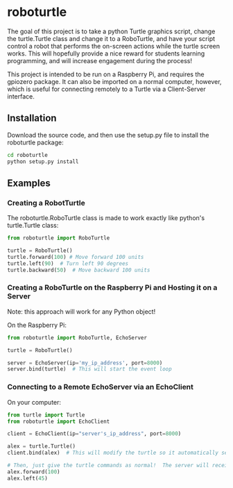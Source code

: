 # roboturtle

The goal of this project is to take a python Turtle graphics script, change the turtle.Turtle class and change it to a RoboTurtle, and have your script control a robot that performs the on-screen actions while the turtle screen works.  This will hopefully provide a nice reward for students learning programming, and will increase engagement during the process!

This project is intended to be run on a Raspberry Pi, and requires the gpiozero package.
It can also be imported on a normal computer, however, which is useful for connecting remotely
to a Turtle via a Client-Server interface.

## Installation

Download the source code, and then use the setup.py file to install the roboturtle package:

```bash
cd roboturtle
python setup.py install
```

## Examples

### Creating a RobotTurtle

The roboturtle.RoboTurtle class is made to work exactly like python's turtle.Turtle class:

```python
from roboturtle import RoboTurtle

turtle = RoboTurtle()
turtle.forward(100) # Move forward 100 units
turtle.left(90)  # Turn left 90 degrees
turtle.backward(50)  # Move backward 100 units

```

### Creating a RoboTurtle on the Raspberry Pi and Hosting it on a Server

Note: this approach will work for any Python object!

On the Raspberry Pi:
```python
from roboturtle import RoboTurtle, EchoServer

turtle = RoboTurtle()

server = EchoServer(ip='my_ip_address', port=8000)
server.bind(turtle)  # This will start the event loop
```

### Connecting to a Remote EchoServer via an EchoClient

On your computer:
```python
from turtle import Turtle
from roboturtle import EchoClient

client = EchoClient(ip="server's_ip_address", port=8000)

alex = turtle.Turtle()
client.bind(alex)  # This will modify the turtle so it automatically sends the commands on the client.

# Then, just give the turtle commands as normal!  The server will receive them all.
alex.forward(100)
alex.left(45)
```






